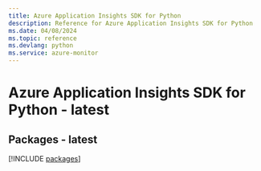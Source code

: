 ```yaml
---
title: Azure Application Insights SDK for Python
description: Reference for Azure Application Insights SDK for Python
ms.date: 04/08/2024
ms.topic: reference
ms.devlang: python
ms.service: azure-monitor
---
```

# Azure Application Insights SDK for Python - latest
## Packages - latest
[!INCLUDE [packages](application-insights-index.md)]